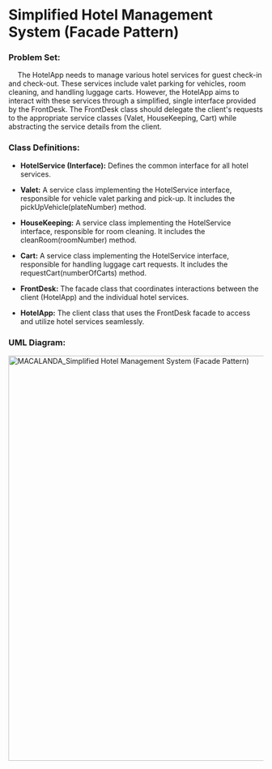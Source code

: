 # Simplified Hotel Management System (Facade Pattern)
### Problem Set:
&emsp; The HotelApp needs to manage various hotel services for guest check-in and check-out. These services include valet parking for vehicles, room cleaning, and handling luggage carts. However, the HotelApp aims to interact with these services through a simplified, single interface provided by the FrontDesk. The FrontDesk class should delegate the client's requests to the appropriate service classes (Valet, HouseKeeping, Cart) while abstracting the service details from the client.

### Class Definitions:
+ **HotelService (Interface):** Defines the common interface for all hotel services.

+ **Valet:** A service class implementing the HotelService interface, responsible for vehicle valet parking and pick-up. It includes the pickUpVehicle(plateNumber) method.

+ **HouseKeeping:** A service class implementing the HotelService interface, responsible for room cleaning. It includes the cleanRoom(roomNumber) method.

+ **Cart:** A service class implementing the HotelService interface, responsible for handling luggage cart requests. It includes the requestCart(numberOfCarts) method.

+ **FrontDesk:** The facade class that coordinates interactions between the client (HotelApp) and the individual hotel services.

+ **HotelApp:** The client class that uses the FrontDesk facade to access and utilize hotel services seamlessly.

### UML Diagram:
<img src="https://github.com/user-attachments/assets/4405658b-9040-4d18-afda-de51b12408c6" alt="MACALANDA_Simplified Hotel Management System (Facade Pattern)" width="800" align="center">


